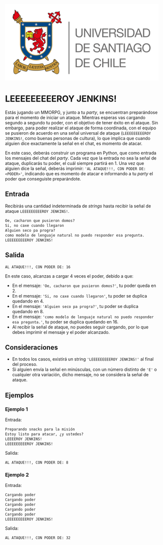 ![logo](./assets/logo_usach.png)
# LEEEEEEEEEROY JENKINS!

Estás jugando un MMORPG, y junto a tu *party*, se encuentran preparándose para el momento de iniciar un ataque. Mientras esperas vas cargando segundo a segundo tu poder, con el objetivo de tener éxito en el ataque. Sin embargo, para poder realizar el ataque de forma coordinada, con el equipo se pusieron de acuerdo en una señal universal de ataque (`LEEEEEEEEEROY JENKINS!`, como buenas personas de cultura), lo que implica que cuando alguien dice exactamente la señal en el chat, es momento de atacar.

En este caso, deberás construir un programa en Python, que como entrada los mensajes del chat del *party*. Cada vez que la entrada no sea la señal de ataque, duplicarás tu poder, el cuál siempre partirá en 1. Una vez que alguien dice la señal, deberás imprimir: `'AL ATAQUE!!!, CON PODER DE: <PODER>'`, indicando que es momento de atacar e informando a tu *party* el poder que conseguiste preparándote.

## Entrada

Recibirás una cantidad indeterminada de *strings* hasta recibir la señal de ataque `LEEEEEEEEEROY JENKINS!`.

```
Oe, cacharon que pusieron domos?
Si, no caxe cuando llegaron
Alguien seco pa progra?
como modelo de lenguaje natural no puedo responder esa pregunta.
LEEEEEEEEEROY JENKINS!
```

## Salida

```
AL ATAQUE!!!, CON PODER DE: 16
```

En este caso, alcanzas a cargar 4 veces el poder, debido a que:
* En el mensaje: `'Oe, cacharon que pusieron domos?'`, tu poder queda en 2.
* En el mensaje: `'Si, no caxe cuando llegaron'`, tu poder se duplica quedando en 4.
* En el mensaje: `'Alguien seco pa progra?'`, tu poder se duplica quedando en 8.
* En el mensaje: `'como modelo de lenguaje natural no puedo responder esa pregunta.'`, tu poder se duplica quedando en 16.
* Al recibir la señal de ataque, no puedes seguir cargando, por lo que debes imprimir el mensaje y el poder alcanzado.

## Consideraciones

* En todos los casos, existirá un string `'LEEEEEEEEEROY JENKINS!'` al final del proceso.
* Si alguien envía la señal en minúsculas, con un número distinto de `'E'` o cualquier otra variación, dicho mensaje, no se considera la señal de ataque.

## Ejemplos

### Ejemplo 1

Entrada:
```
Preparando snacks para la misión
Estoy listo para atacar, ¿y ustedes?
LEEEEROY JENKINS!
LEEEEEEEEEROY JENKINS!
```
Salida:
```
AL ATAQUE!!!, CON PODER DE: 8
```

### Ejemplo 2

Entrada:
```
Cargando poder
Cargando poder
Cargando poder
Cargando poder
Cargando poder
LEEEEEEEEEROY JENKINS!
```
Salida:
```
AL ATAQUE!!!, CON PODER DE: 32
```
